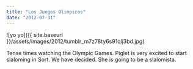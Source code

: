 ```yaml
---
title: "Los Juegos Olimpicos"
date: "2012-07-31"
---
```


![yo yo]({{ site.baseurl }}/assets/images/2012/tumblr_m7z78ty6s91qlj3bd.jpg)

Tense times watching the Olympic Games. Piglet is very excited to start slaloming in Sort. We have decided. She is going to be a slalomista.
